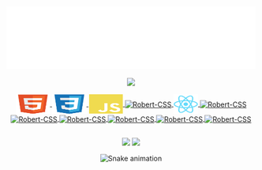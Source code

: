 <p align="center">
  <img src="header.svg" />
</p> 

<div align="center">
  <a href="https://github.com/Robert663">
  <img align="center" height="165em" src="https://github-readme-stats.vercel.app/api?username=Robert663&show_icons=true&theme=dark&include_all_commits=true&count_private=true"/>
</div>

  <div  align="center" style="display: inline_block"><br>
    <img align="center" alt="Robert-HTML" height="40" width="70" src="https://raw.githubusercontent.com/devicons/devicon/master/icons/html5/html5-original.svg">
    <img align="center" alt="Robert-CSS" height="40" width="70" src="https://raw.githubusercontent.com/devicons/devicon/master/icons/css3/css3-original.svg">
    <img align="center" alt="Robert-Js" height="40" width="70"src="https://raw.githubusercontent.com/devicons/devicon/master/icons/javascript/javascript-plain.svg">
    <img align="center" alt="Robert-CSS" height="40" width="70" src="https://cdn.jsdelivr.net/gh/devicons/devicon/icons/typescript/typescript-original.svg" />
    <img align="center" alt="Robert-React" height="40" width="50" src="https://raw.githubusercontent.com/devicons/devicon/master/icons/react/react-original.svg">
    <img align="center" alt="Robert-CSS" height="40" width="70" src="https://cdn.jsdelivr.net/gh/devicons/devicon/icons/nodejs/nodejs-original.svg" />
    <img align="center" alt="Robert-CSS" height="40" width="70" src="https://cdn.jsdelivr.net/gh/devicons/devicon/icons/python/python-original.svg" />
    <img align="center" alt="Robert-CSS" height="50" width="70" src="https://cdn.jsdelivr.net/gh/devicons/devicon/icons/docker/docker-original.svg" />
    <img align="center" alt="Robert-CSS" height="40" width="70" src="https://cdn.jsdelivr.net/gh/devicons/devicon/icons/postgresql/postgresql-plain.svg" />
    <img align="center" alt="Robert-CSS" height="40" width="50" src="https://cdn.jsdelivr.net/gh/devicons/devicon/icons/git/git-original.svg">  
    <img align="center" alt="Robert-CSS" height="35" width="70" src="https://cdn.jsdelivr.net/gh/devicons/devicon/icons/vscode/vscode-original.svg" />
    
##

<div> 
  <a href = "mailto:robertcosta1797@gmail.com"><img src="https://img.shields.io/badge/-Gmail-%23333?style=for-the-badge&logo=gmail&logoColor=white" target="_blank"></a>
  <a href="https://www.linkedin.com/in/robert-costa-944a57234/target="_blank"><img src="https://img.shields.io/badge/-LinkedIn-%230077B5?style=for-the-badge&logo=linkedin&logoColor=white" target="_blank"></a> 
 

  ![Snake animation](https://github.com/Robert663/Robert663/blob/output/github-contribution-grid-snake.svg)

</div>

